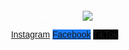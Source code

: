 ![background](https://github.com/user-attachments/assets/e20cd118-de73-4213-baed-1c0d6d30ee13)
<!DOCTYPE html>
<html lang="ar" dir="rtl">
<head>
<meta charset="UTF-8">
<meta name="viewport" content="width=device-width, initial-scale=1.0">
<title>Luxe Fashion</title>
<style>
body {
  font-family: Tahoma, sans-serif;
  text-align: center;
  background: url('background.jpg') no-repeat center center fixed;
  background-size: cover;
  padding: 40px;
  color: white;
  position: relative;
  min-height: 100vh;
  margin: 0;
}

body::before {
  content: "";
  position: absolute;
  top: 0;
  left: 0;
  width: 100%;
  height: 100%;
  background: rgba(0,0,0,0.55);
  z-index: 0;
}

a {
  position: relative;
  z-index: 1;
  display: block;
  margin: 16px auto;
  padding: 14px 20px;
  width: 250px;
  text-decoration: none;
  color: white;
  border-radius: 6px;
  font-size: 18px;
  font-weight: bold;
  transition: 0.3s ease;
  text-shadow: 0 0 6px rgba(0,0,0,0.6);
}

.instagram { background-color: #E4405F; }
.facebook { background-color: #1877F2; }
.tiktok { background-color: #000000; }

a:hover {
  transform: scale(1.05);
  opacity: 0.9;
}
</style>
</head>

<body>
  <a class="instagram" href="https://www.instagram.com/luxefashionsquare?igsh=bDk4OTA5N3NsbGRv">Instagram</a>
  <a class="facebook" href="https://www.facebook.com/share/1UYjBRS1mt/?mibextid=wwXIfr">Facebook</a>
  <a class="tiktok" href="https://www.tiktok.com/@luxefashionsqua?_t=ZS-90xUktYsDeD&_r=1">TikTok</a>
</body>
</html>
